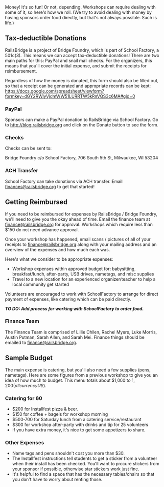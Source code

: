 Money! It's so fun! Or not, depending. Workshops can require dealing with some of it, so here's how we roll. (We try to avoid dealing with money by having sponsors order food directly, but that's not always possible. Such is life.)

## Tax-deductible Donations

RailsBridge is a project of Bridge Foundry, which is part of School Factory, a 501c(3). This means we can accept tax-deductible donations! There are two main paths for this: PayPal and snail mail checks. For the organizers, this means that you'll cover the initial expense, and submit the receipts for reimbursement.

Regardless of how the money is donated, this form should also be filled out, so that a receipt can be generated and appropriate records can be kept:
https://docs.google.com/spreadsheet/viewform?formkey=dGY2RWlyVjdmWW51LURRTW5kRnVQS3c6MA#gid=0

### PayPal
Sponsors can make a PayPal donation to RailsBridge via School Factory. Go to http://blog.railsbridge.org and click on the Donate button to see the form.

### Checks
Checks can be sent to:
  
Bridge Foundry c/o School Factory,
706 South 5th St, 
Milwaukee, WI 53204

### ACH Transfer
School Factory can take donations via ACH transfer. Email finances@railsbridge.org to get that started!

## Getting Reimbursed

If you need to be reimbursed for expenses by RailsBridge / Bridge Foundry, we'll need to give you the okay ahead of time. Email the finance team at finance@railsbridge.org for approval. Workshops which require less than $150 do not need advance approval. 

Once your workshop has happened, email scans / pictures of all of your receipts to finance@railsbridge.org along with your mailing address and an overview of the expenses and how much each was.

Here's what we consider to be appropriate expenses:
* Workshop expenses within approved budget for: babysitting, breakfast/lunch, after-party, USB drives, nametags, and misc supplies
* Travel to a new location for an experienced organizer/teacher to help a local community get started

Volunteers are encouraged to work with SchoolFactory to arrange for direct payment of expenses, like catering which can be paid directly.

***TO DO: Add process for working with SchoolFactory to order food.***

### Finance Team

The Finance Team is comprised of Lillie Chilen, Rachel Myers, Luke Morris, Austin Putman, Sarah Allen, and Sarah Mei. Finance things should be emailed to finance@railsbridge.org.

## Sample Budget 

The main expense is catering, but you'll also need a few supplies (pens, nametags). Here are some figures from a previous workshop to give you an idea of how much to budget. This menu totals about $1,000 to $1,200 (all currency US$).

### Catering for 60
* $200 for Installfest pizza & beer.
* $150 for coffee + bagels for workshop morning
* $500-700 for Saturday lunch from a catering service/restaurant
* $300 for workshop after-party with drinks and tip for 25 volunteers
 * If you have extra money, it's nice to get some appetizers to share.

### Other Expenses
* Name tags and pens shouldn't cost you more than $30.
* The Installfest instructions tell students to get a sticker from a volunteer when their install has been checked. You'll want to procure stickers from your sponsor if possible, otherwise star stickers work just fine.
* It's helpful to find a space that has the necessary tables/chairs so that you don't have to worry about renting those. 